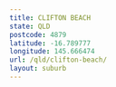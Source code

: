 ```yaml
---
title: CLIFTON BEACH
state: QLD
postcode: 4879
latitude: -16.789777
longitude: 145.666474
url: /qld/clifton-beach/
layout: suburb
---
```

